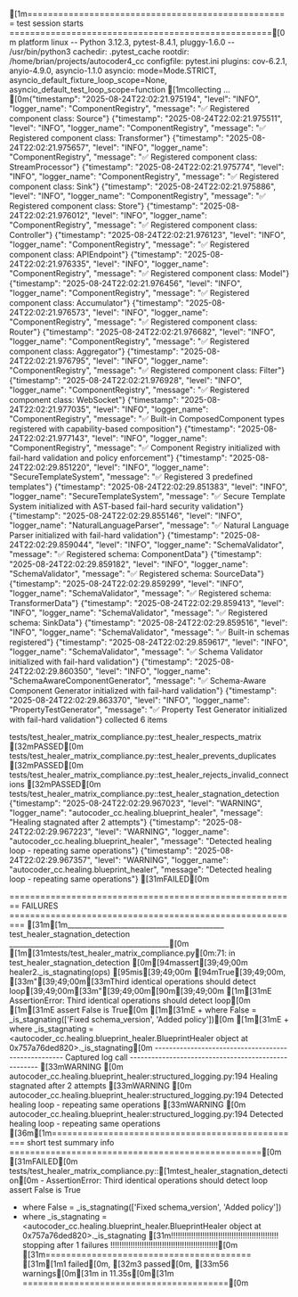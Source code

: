 [1m=================================================== test session starts ===================================================[0m
platform linux -- Python 3.12.3, pytest-8.4.1, pluggy-1.6.0 -- /usr/bin/python3
cachedir: .pytest_cache
rootdir: /home/brian/projects/autocoder4_cc
configfile: pytest.ini
plugins: cov-6.2.1, anyio-4.9.0, asyncio-1.1.0
asyncio: mode=Mode.STRICT, asyncio_default_fixture_loop_scope=None, asyncio_default_test_loop_scope=function
[1mcollecting ... [0m{"timestamp": "2025-08-24T22:02:21.975194", "level": "INFO", "logger_name": "ComponentRegistry", "message": "✅ Registered component class: Source"}
{"timestamp": "2025-08-24T22:02:21.975511", "level": "INFO", "logger_name": "ComponentRegistry", "message": "✅ Registered component class: Transformer"}
{"timestamp": "2025-08-24T22:02:21.975657", "level": "INFO", "logger_name": "ComponentRegistry", "message": "✅ Registered component class: StreamProcessor"}
{"timestamp": "2025-08-24T22:02:21.975774", "level": "INFO", "logger_name": "ComponentRegistry", "message": "✅ Registered component class: Sink"}
{"timestamp": "2025-08-24T22:02:21.975886", "level": "INFO", "logger_name": "ComponentRegistry", "message": "✅ Registered component class: Store"}
{"timestamp": "2025-08-24T22:02:21.976012", "level": "INFO", "logger_name": "ComponentRegistry", "message": "✅ Registered component class: Controller"}
{"timestamp": "2025-08-24T22:02:21.976123", "level": "INFO", "logger_name": "ComponentRegistry", "message": "✅ Registered component class: APIEndpoint"}
{"timestamp": "2025-08-24T22:02:21.976335", "level": "INFO", "logger_name": "ComponentRegistry", "message": "✅ Registered component class: Model"}
{"timestamp": "2025-08-24T22:02:21.976456", "level": "INFO", "logger_name": "ComponentRegistry", "message": "✅ Registered component class: Accumulator"}
{"timestamp": "2025-08-24T22:02:21.976573", "level": "INFO", "logger_name": "ComponentRegistry", "message": "✅ Registered component class: Router"}
{"timestamp": "2025-08-24T22:02:21.976682", "level": "INFO", "logger_name": "ComponentRegistry", "message": "✅ Registered component class: Aggregator"}
{"timestamp": "2025-08-24T22:02:21.976795", "level": "INFO", "logger_name": "ComponentRegistry", "message": "✅ Registered component class: Filter"}
{"timestamp": "2025-08-24T22:02:21.976928", "level": "INFO", "logger_name": "ComponentRegistry", "message": "✅ Registered component class: WebSocket"}
{"timestamp": "2025-08-24T22:02:21.977035", "level": "INFO", "logger_name": "ComponentRegistry", "message": "✅ Built-in ComposedComponent types registered with capability-based composition"}
{"timestamp": "2025-08-24T22:02:21.977143", "level": "INFO", "logger_name": "ComponentRegistry", "message": "✅ Component Registry initialized with fail-hard validation and policy enforcement"}
{"timestamp": "2025-08-24T22:02:29.851220", "level": "INFO", "logger_name": "SecureTemplateSystem", "message": "✅ Registered 3 predefined templates"}
{"timestamp": "2025-08-24T22:02:29.851383", "level": "INFO", "logger_name": "SecureTemplateSystem", "message": "✅ Secure Template System initialized with AST-based fail-hard security validation"}
{"timestamp": "2025-08-24T22:02:29.855146", "level": "INFO", "logger_name": "NaturalLanguageParser", "message": "✅ Natural Language Parser initialized with fail-hard validation"}
{"timestamp": "2025-08-24T22:02:29.859044", "level": "INFO", "logger_name": "SchemaValidator", "message": "✅ Registered schema: ComponentData"}
{"timestamp": "2025-08-24T22:02:29.859182", "level": "INFO", "logger_name": "SchemaValidator", "message": "✅ Registered schema: SourceData"}
{"timestamp": "2025-08-24T22:02:29.859299", "level": "INFO", "logger_name": "SchemaValidator", "message": "✅ Registered schema: TransformerData"}
{"timestamp": "2025-08-24T22:02:29.859413", "level": "INFO", "logger_name": "SchemaValidator", "message": "✅ Registered schema: SinkData"}
{"timestamp": "2025-08-24T22:02:29.859516", "level": "INFO", "logger_name": "SchemaValidator", "message": "✅ Built-in schemas registered"}
{"timestamp": "2025-08-24T22:02:29.859617", "level": "INFO", "logger_name": "SchemaValidator", "message": "✅ Schema Validator initialized with fail-hard validation"}
{"timestamp": "2025-08-24T22:02:29.860350", "level": "INFO", "logger_name": "SchemaAwareComponentGenerator", "message": "✅ Schema-Aware Component Generator initialized with fail-hard validation"}
{"timestamp": "2025-08-24T22:02:29.863370", "level": "INFO", "logger_name": "PropertyTestGenerator", "message": "✅ Property Test Generator initialized with fail-hard validation"}
collected 6 items

tests/test_healer_matrix_compliance.py::test_healer_respects_matrix [32mPASSED[0m
tests/test_healer_matrix_compliance.py::test_healer_prevents_duplicates [32mPASSED[0m
tests/test_healer_matrix_compliance.py::test_healer_rejects_invalid_connections [32mPASSED[0m
tests/test_healer_matrix_compliance.py::test_healer_stagnation_detection {"timestamp": "2025-08-24T22:02:29.967023", "level": "WARNING", "logger_name": "autocoder_cc.healing.blueprint_healer", "message": "Healing stagnated after 2 attempts"}
{"timestamp": "2025-08-24T22:02:29.967223", "level": "WARNING", "logger_name": "autocoder_cc.healing.blueprint_healer", "message": "Detected healing loop - repeating same operations"}
{"timestamp": "2025-08-24T22:02:29.967357", "level": "WARNING", "logger_name": "autocoder_cc.healing.blueprint_healer", "message": "Detected healing loop - repeating same operations"}
[31mFAILED[0m

======================================================== FAILURES =========================================================
[31m[1m____________________________________________ test_healer_stagnation_detection _____________________________________________[0m
[1m[31mtests/test_healer_matrix_compliance.py[0m:71: in test_healer_stagnation_detection
    [0m[94massert[39;49;00m healer2._is_stagnating(ops) [95mis[39;49;00m [94mTrue[39;49;00m, [33m"[39;49;00m[33mThird identical operations should detect loop[39;49;00m[33m"[39;49;00m[90m[39;49;00m
[1m[31mE   AssertionError: Third identical operations should detect loop[0m
[1m[31mE   assert False is True[0m
[1m[31mE    +  where False = _is_stagnating(['Fixed schema_version', 'Added policy'])[0m
[1m[31mE    +    where _is_stagnating = <autocoder_cc.healing.blueprint_healer.BlueprintHealer object at 0x757a76ded820>._is_stagnating[0m
---------------------------------------------------- Captured log call ----------------------------------------------------
[33mWARNING [0m autocoder_cc.healing.blueprint_healer:structured_logging.py:194 Healing stagnated after 2 attempts
[33mWARNING [0m autocoder_cc.healing.blueprint_healer:structured_logging.py:194 Detected healing loop - repeating same operations
[33mWARNING [0m autocoder_cc.healing.blueprint_healer:structured_logging.py:194 Detected healing loop - repeating same operations
[36m[1m================================================= short test summary info =================================================[0m
[31mFAILED[0m tests/test_healer_matrix_compliance.py::[1mtest_healer_stagnation_detection[0m - AssertionError: Third identical operations should detect loop
assert False is True
 +  where False = _is_stagnating(['Fixed schema_version', 'Added policy'])
 +    where _is_stagnating = <autocoder_cc.healing.blueprint_healer.BlueprintHealer object at 0x757a76ded820>._is_stagnating
[31m!!!!!!!!!!!!!!!!!!!!!!!!!!!!!!!!!!!!!!!!!!!!!!!! stopping after 1 failures !!!!!!!!!!!!!!!!!!!!!!!!!!!!!!!!!!!!!!!!!!!!!!!![0m
[31m======================================== [31m[1m1 failed[0m, [32m3 passed[0m, [33m56 warnings[0m[31m in 11.35s[0m[31m ========================================[0m
